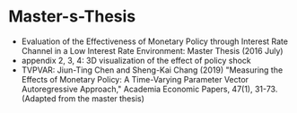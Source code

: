 # Master-s-Thesis

* Evaluation of the Effectiveness of Monetary Policy through Interest Rate Channel in a Low Interest Rate Environment: Master Thesis (2016 July)
* appendix 2, 3, 4: 3D visualization of the effect of policy shock
* TVPVAR: Jiun-Ting Chen and Sheng-Kai Chang (2019) "Measuring the Effects of Monetary Policy: A Time-Varying Parameter Vector Autoregressive Approach," Academia Economic Papers, 47(1), 31-73. (Adapted from the master thesis)
